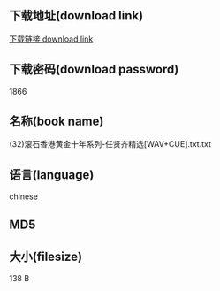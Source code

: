 ## 下载地址(download link)
[下载链接 download link](https://voluble-croquembouche-d321dc.netlify.app/?s=%2832%29%E6%BB%9A%E7%9F%B3%E9%A6%99%E6%B8%AF%E9%BB%84%E9%87%91%E5%8D%81%E5%B9%B4%E7%B3%BB%E5%88%97-%E4%BB%BB%E8%B4%A4%E9%BD%90%E7%B2%BE%E9%80%89%5BWAV%2BCUE%5D.txt)

## 下载密码(download password)
1866

## 名称(book name)
(32)滚石香港黄金十年系列-任贤齐精选[WAV+CUE].txt.txt

## 语言(language)
chinese

## MD5


## 大小(filesize)
138 B
